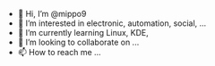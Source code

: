 - 👋 Hi, I’m @mippo9
- 👀 I’m interested in electronic, automation, social, ...
- 🌱 I’m currently learning Linux, KDE, 
- 💞️ I’m looking to collaborate on ...
- 📫 How to reach me ...

<!---
mippo9/mippo9 is a ✨ special ✨ repository because its `README.md` (this file) appears on your GitHub profile.
You can click the Preview link to take a look at your changes.
--->
